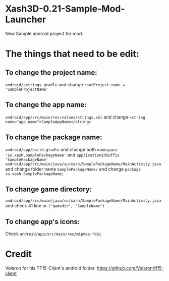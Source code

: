 # Xash3D-0.21-Sample-Mod-Launcher
New Sample android project for mod.
# The things that need to be edit:
## To change the project name:
``android/settings.gradle`` and change ``rootProject.name = 'SampleProjectName'``
## To change the app name:
``android/app/src/main/res/values/strings.xml`` and change ``<string name="app_name">SampleAppName</string>``
## To change the package name:
``android/app/build.gradle`` and change both ``namespace 'su.xash.SamplePackageName'`` and ``applicationIdSuffix 'SamplePackageName'`` \
``android/app/src/main/java/su/xash/SamplePackageName/MainActivity.java`` and change folder name ``SamplePackageName/`` and change ``package su.xash.SamplePackageName;``
## To change game directory:
``android/app/src/main/java/su/xash/SamplePackageName/MainActivity.java`` and check 41 line or ``("gamedir", "SampleName")``
## To change app's icons:
Check ``android/app/src/main/res/mipmap-*dpi``
# Credit
Velaron for his TF15-Client's android folder. https://github.com/Velaron/tf15-client
